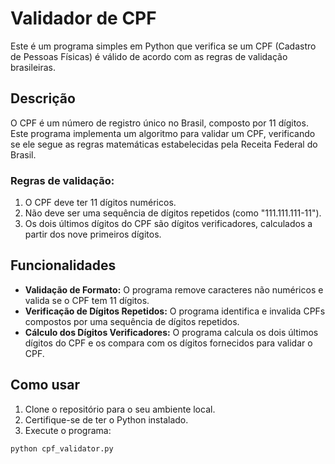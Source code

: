 # Validador de CPF

Este é um programa simples em Python que verifica se um CPF (Cadastro de Pessoas Físicas) é válido de acordo com as regras de validação brasileiras.

## Descrição

O CPF é um número de registro único no Brasil, composto por 11 dígitos. Este programa implementa um algoritmo para validar um CPF, verificando se ele segue as regras matemáticas estabelecidas pela Receita Federal do Brasil.

### Regras de validação:

1. O CPF deve ter 11 dígitos numéricos.
2. Não deve ser uma sequência de dígitos repetidos (como "111.111.111-11").
3. Os dois últimos dígitos do CPF são dígitos verificadores, calculados a partir dos nove primeiros dígitos.

## Funcionalidades

- **Validação de Formato:** O programa remove caracteres não numéricos e valida se o CPF tem 11 dígitos.
- **Verificação de Dígitos Repetidos:** O programa identifica e invalida CPFs compostos por uma sequência de dígitos repetidos.
- **Cálculo dos Dígitos Verificadores:** O programa calcula os dois últimos dígitos do CPF e os compara com os dígitos fornecidos para validar o CPF.

## Como usar

1. Clone o repositório para o seu ambiente local.
2. Certifique-se de ter o Python instalado.
3. Execute o programa:

```bash
python cpf_validator.py
